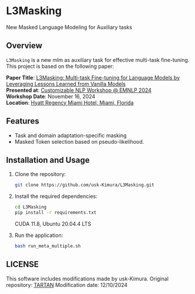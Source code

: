 # L3Masking
New Masked Language Modeling for Auxiliary tasks

## Overview

`L3Masking` is a new mlm as auxiliary task for effective multi-task fine-tuning. This project is based on the following paper:

**Paper Title**: [L3Masking: Multi-task Fine-tuning for Language Models by Leveraging Lessons Learned from Vanilla Models](https://openreview.net/forum?id=XBlgA9S6sN#discussion)  
**Presented at**: [Customizable NLP Workshop @ EMNLP 2024](https://customnlp4u-24.github.io/)  
**Workshop Date**: November 16, 2024  
**Location**: [Hyatt Regency Miami Hotel, Miami, Florida](https://www.hyatt.com/hyatt-regency/en-US/miarm-hyatt-regency-miami?src=adm_sem_crp_chico_crp_ppc_NAM-UnitedStates-FL-Miami-HR-MIARM_google_Evergreen2022_e_hyatt%20regency%20miami&gad_source=1&gclid=CjwKCAjwmaO4BhAhEiwA5p4YL10TTpJ3DTZo0a_XzENdBLPyE-4bbi81RFDWYGmgaK0MH8RcPaV4nxoCyNYQAvD_BwE)

## Features

- Task and domain adaptation-specific masking
- Masked Token selection based on pseudo-likelihood.

## Installation and Usage

1. Clone the repository:

    ```bash
    git clone https://github.com/usk-Kimura/L3Masking.git
    ```

2. Install the required dependencies:

    ```bash
    cd L3Masking 
    pip install -r requirements.txt
    ```

   CUDA 11.8, Ubuntu 20.04.4 LTS 

3. Run the application:

    ```bash
    bash run_meta_multiple.sh
    ```

## LICENSE
This software includes modifications made by usk-Kimura. 
Original repository: [TARTAN](https://github.com/ldery/TARTAN/tree/main)
Modification date: 12/10/2024

